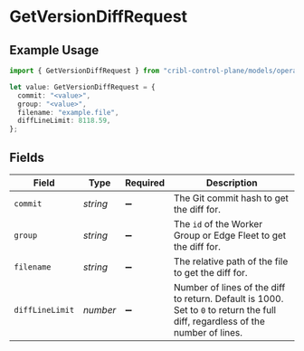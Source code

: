 # GetVersionDiffRequest

## Example Usage

```typescript
import { GetVersionDiffRequest } from "cribl-control-plane/models/operations";

let value: GetVersionDiffRequest = {
  commit: "<value>",
  group: "<value>",
  filename: "example.file",
  diffLineLimit: 8118.59,
};
```

## Fields

| Field                                                                                                                                     | Type                                                                                                                                      | Required                                                                                                                                  | Description                                                                                                                               |
| ----------------------------------------------------------------------------------------------------------------------------------------- | ----------------------------------------------------------------------------------------------------------------------------------------- | ----------------------------------------------------------------------------------------------------------------------------------------- | ----------------------------------------------------------------------------------------------------------------------------------------- |
| `commit`                                                                                                                                  | *string*                                                                                                                                  | :heavy_minus_sign:                                                                                                                        | The Git commit hash to get the diff for.                                                                                                  |
| `group`                                                                                                                                   | *string*                                                                                                                                  | :heavy_minus_sign:                                                                                                                        | The <code>id</code> of the Worker Group or Edge Fleet to get the diff for.                                                                |
| `filename`                                                                                                                                | *string*                                                                                                                                  | :heavy_minus_sign:                                                                                                                        | The relative path of the file to get the diff for.                                                                                        |
| `diffLineLimit`                                                                                                                           | *number*                                                                                                                                  | :heavy_minus_sign:                                                                                                                        | Number of lines of the diff to return. Default is 1000. Set to <code>0</code> to return the full diff, regardless of the number of lines. |
